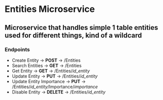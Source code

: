 # Entities Microservice

## Microservice that handles simple 1 table entities used for different things, kind of a wildcard

### Endpoints

* Create Entity -> **POST** -> /Entities
* Search Entities -> **GET** -> /Entities
* Get Entity -> **GET** -> /Entities/*id_entity*
* Update Entity -> **PUT** -> /Entities/*id_entity*
* Update Entity Importance -> **PUT** -> /Entities/*id_entity*/Importance/*importance*
* Disable Entity -> **DELETE** -> /Entities/*id_entity*